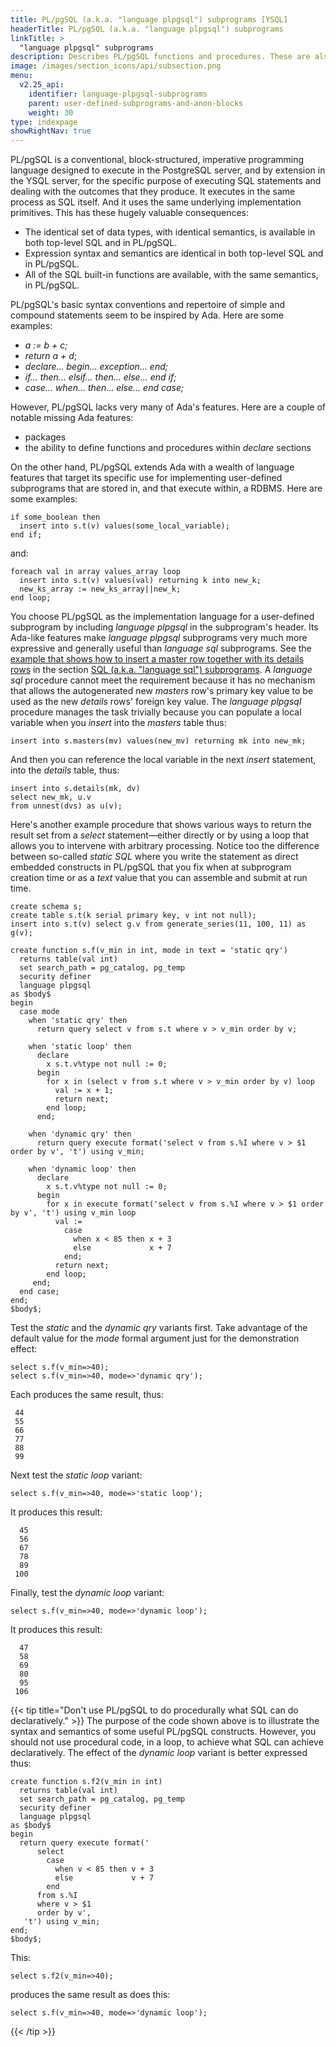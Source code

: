 ```yaml
---
title: PL/pgSQL (a.k.a. "language plpgsql") subprograms [YSQL]
headerTitle: PL/pgSQL (a.k.a. "language plpgsql") subprograms
linkTitle: >
  "language plpgsql" subprograms
description: Describes PL/pgSQL functions and procedures. These are also known as "language plpgsql" subprograms.) [YSQL].
image: /images/section_icons/api/subsection.png
menu:
  v2.25_api:
    identifier: language-plpgsql-subprograms
    parent: user-defined-subprograms-and-anon-blocks
    weight: 30
type: indexpage
showRightNav: true
---
```


PL/pgSQL is a conventional, block-structured, imperative programming language designed to execute in the PostgreSQL server, and by extension in the YSQL server, for the specific purpose of executing SQL statements and dealing with the outcomes that they produce. It executes in the same process as SQL itself. And it uses the same underlying implementation primitives. This has these hugely valuable consequences:

- The identical set of data types, with identical semantics, is available in both top-level SQL and in PL/pgSQL.
- Expression syntax and semantics are identical in both top-level SQL and in PL/pgSQL.
- All of the SQL built-in functions are available, with the same semantics, in PL/pgSQL.

PL/pgSQL's basic syntax conventions and repertoire of simple and compound statements seem to be inspired by Ada. Here are some examples:

- _a := b + c;_
- _return a + d_;
- _declare... begin... exception... end;_
- _if... then... elsif... then... else... end if;_
- _case... when... then... else... end case;_

However, PL/pgSQL lacks very many of Ada's features. Here are a couple of notable missing Ada features:

- packages
- the ability to define functions and procedures within _declare_ sections

On the other hand, PL/pgSQL extends Ada with a wealth of language features that target its specific use for implementing user-defined subprograms that are stored in, and that execute within, a RDBMS. Here are some examples:

```output
if some_boolean then
  insert into s.t(v) values(some_local_variable);
end if;
```

and:

```output
foreach val in array values_array loop
  insert into s.t(v) values(val) returning k into new_k;
  new_ks_array := new_ks_array||new_k;
end loop;
```

You choose PL/pgSQL as the implementation language for a user-defined subprogram by including _language plpgsql_ in the subprogram's header. Its Ada-like features make _language plpgsql_ subprograms very much more expressive and generally useful than _language sql_ subprograms. See the [example that shows how to insert a master row together with its details rows](../language-sql-subprograms/#insert-master-and-details) in the section [SQL (a.k.a. "language sql") subprograms](../language-sql-subprograms/). A _language sql_ procedure cannot meet the requirement because it has no mechanism that allows the autogenerated new _masters_ row's primary key value to be used as the new _details_ rows' foreign key value. The _language plpgsql_ procedure manages the task trivially because you can populate a local variable when you _insert_ into the _masters_ table thus:

```output
insert into s.masters(mv) values(new_mv) returning mk into new_mk;
```

And then you can reference the local variable in the next _insert_ statement, into the _details_ table, thus:

```output
insert into s.details(mk, dv)
select new_mk, u.v
from unnest(dvs) as u(v);
```

Here's another example procedure that shows various ways to return the result set from a _select_ statement—either directly or by using a loop that allows you to intervene with arbitrary processing. Notice too the difference between so-called _static SQL_ where you write the statement as direct embedded constructs in PL/pgSQL that you fix when at subprogram creation time or as a _text_ value that you can assemble and submit at run time.

```plpgsql
create schema s;
create table s.t(k serial primary key, v int not null);
insert into s.t(v) select g.v from generate_series(11, 100, 11) as g(v);

create function s.f(v_min in int, mode in text = 'static qry')
  returns table(val int)
  set search_path = pg_catalog, pg_temp
  security definer
  language plpgsql
as $body$
begin
  case mode
    when 'static qry' then
      return query select v from s.t where v > v_min order by v;

    when 'static loop' then
      declare
        x s.t.v%type not null := 0;
      begin
        for x in (select v from s.t where v > v_min order by v) loop
          val := x + 1;
          return next;
        end loop;
      end;

    when 'dynamic qry' then
      return query execute format('select v from s.%I where v > $1 order by v', 't') using v_min;

    when 'dynamic loop' then
      declare
        x s.t.v%type not null := 0;
      begin
        for x in execute format('select v from s.%I where v > $1 order by v', 't') using v_min loop
          val :=
            case
              when x < 85 then x + 3
              else             x + 7
            end;
          return next;
        end loop;
     end;
  end case;
end;
$body$;
```

Test the _static_ and the _dynamic_ _qry_ variants first. Take advantage of the default value for the _mode_ formal argument just for the demonstration effect:

```plpgsql
select s.f(v_min=>40);
select s.f(v_min=>40, mode=>'dynamic qry');
```

Each produces the same result, thus:

```output
 44
 55
 66
 77
 88
 99
```

Next test the _static_ _loop_ variant:

```plpgsql
select s.f(v_min=>40, mode=>'static loop');
```

It produces this result:

```output
  45
  56
  67
  78
  89
 100
```

Finally, test the _dynamic_ _loop_ variant:

```plpgsql
select s.f(v_min=>40, mode=>'dynamic loop');
```

It produces this result:

```output
  47
  58
  69
  80
  95
 106
```

{{< tip title="Don't use PL/pgSQL to do procedurally what SQL can do declaratively." >}}
The purpose of the code shown above is to illustrate the syntax and semantics of some useful PL/pgSQL constructs. However, you should not use procedural code, in a loop, to achieve what SQL can achieve declaratively. The effect of the _dynamic loop_ variant is better expressed thus:

```plpgsql
create function s.f2(v_min in int)
  returns table(val int)
  set search_path = pg_catalog, pg_temp
  security definer
  language plpgsql
as $body$
begin
  return query execute format('
      select
        case
          when v < 85 then v + 3
          else             v + 7
        end
      from s.%I
      where v > $1
      order by v',
   't') using v_min;
end;
$body$;
```

This:

```plpgsql
select s.f2(v_min=>40);
```

produces the same result as does this:

```plpgsql
select s.f(v_min=>40, mode=>'dynamic loop');
```
{{< /tip >}}